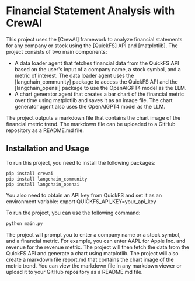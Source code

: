 # Financial Statement Analysis with CrewAI

This project uses the [CrewAI] framework to analyze financial statements for any company or stock using the [QuickFS] API and [matplotlib]. The project consists of two main components:

- A data loader agent that fetches financial data from the QuickFS API based on the user's input of a company name, a stock symbol, and a metric of interest. The data loader agent uses the [langchain_community] package to access the QuickFS API and the [langchain_openai] package to use the OpenAIGPT4 model as the LLM.
- A chart generator agent that creates a bar chart of the financial metric over time using matplotlib and saves it as an image file. The chart generator agent also uses the OpenAIGPT4 model as the LLM.

The project outputs a markdown file that contains the chart image of the financial metric trend. The markdown file can be uploaded to a GitHub repository as a README.md file.

## Installation and Usage

To run this project, you need to install the following packages:

```bash
pip install crewai
pip install langchain_community
pip install langchain_openai

```
You also need to obtain an API key from QuickFS and set it as an environment variable:
export QUICKFS_API_KEY=your_api_key

To run the project, you can use the following command:

```bash
python main.py

```

The project will prompt you to enter a company name or a stock symbol, and a financial metric. 
For example, you can enter AAPL for Apple Inc. and revenue for the revenue metric. 
The project will then fetch the data from the QuickFS API and generate a chart using matplotlib. 
The project will also create a markdown file report.md that contains the chart image of 
the metric trend. You can view the markdown file in any markdown viewer or upload it to your GitHub repository 
as a README.md file.